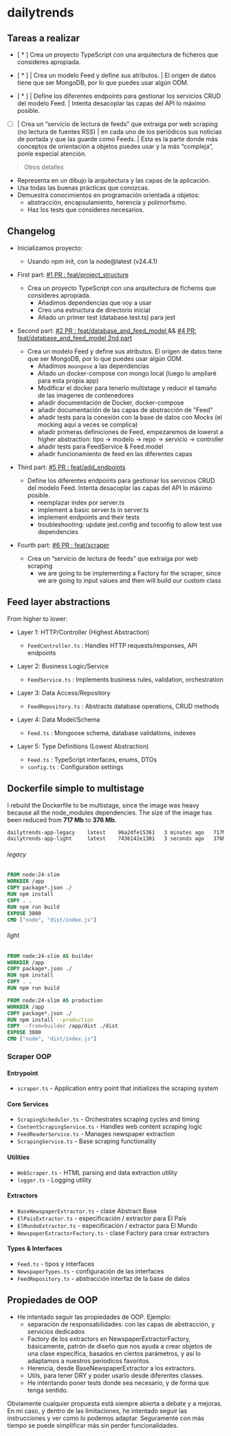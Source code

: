 # dailytrends


## Tareas a realizar
- [ * ]  Crea un proyecto TypeScript con una arquitectura de ficheros que consideres apropiada.

- [ * ] | Crea un modelo Feed y define sus atributos. 
        | El origen de datos tiene que ser MongoDB, por lo que puedes usar algún ODM.

- [ * ] | Define los diferentes endpoints para gestionar los servicios CRUD del modelo Feed. 
        | Intenta desacoplar las capas del API lo máximo posible.

- [   ] | Crea un “servicio de lectura de feeds” que extraiga por web scraping (no lectura de fuentes RSS) 
        | en cada uno de los periódicos sus noticias de portada y que las guarde como Feeds. 
        | Esta es la parte donde más conceptos de orientación a objetos puedes usar y la más “compleja”, ponle especial atención.

> Otros detalles
- Representa en un dibujo la arquitectura y las capas de la aplicación.
- Usa todas las buenas prácticas que conozcas.
- Demuestra conocimientos en programación orientada a objetos: 
  - abstracción, encapsulamiento, herencia y polimorfismo.
  - Haz los tests que consideres necesarios.

## Changelog

- Inicializamos proyecto:
    - Usando npm init, con la node@latest (v24.4.1)

- First part: [#1 PR : feat/project_structure ](https://github.com/aabril/dailytrends/pull/1)
    - Crea un proyecto TypeScript con una arquitectura de ficheros que consideres apropiada.
      - Añadimos dependencias que voy a usar 
      - Creo una estructura de directorio inicial
      - Añado un primer test (database.test.ts) para jest

- Second part: [#2 PR : feat/database_and_feed_model ](https://github.com/aabril/dailytrends/pull/2) && [#4 PR: feat/database_and_feed_model 2nd part](https://github.com/aabril/dailytrends/pull/4)
  - Crea un modelo Feed y define sus atributos. El origen de datos tiene que ser MongoDB, por lo que puedes usar algún ODM.
    - Añadimos `moongose` a las dependencias
    - Añado un docker-compose con mongo local (luego lo ampliaré para esta propia app)
    - Modificar el docker para tenerlo multistage y reducir el tamaño de las imagenes de contenedores
    - añadir documentación de Docker, docker-compose
    - añadir documentación de las capas de abstracción de "Feed"
    - añadir tests para la conexión con la base de datos con Mocks (el mocking aqui a veces se complica)
    - añadir primeras definiciones de Feed, empezaremos de lowerst a higher abstraction: tipo -> modelo -> repo -> servicio -> controller
    - añadir tests para FeedService & Feed.model 
    - añadir funcionamiento de feed en las diferentes capas

- Third part: [#5 PR : feat/add_endpoints ](https://github.com/aabril/dailytrends/pull/5)
  - Define los diferentes endpoints para gestionar los servicios CRUD del modelo Feed. Intenta desacoplar las capas del API lo máximo posible.
    - reemplazar index por server.ts
    - implement a basic server.ts in server.ts
    - implement endpoints and their tests
    - troubleshooting: update jest.config and tsconfig to allow test use dependencies

- Fourth part: [#6 PR : feat/scraper](https://github.com/aabril/dailytrends/pull/6)
  - Crea un “servicio de lectura de feeds” que extraiga por web scraping 
    - we are going to be implementing a Factory for the scraper, since we are going to input values and then will build our custom class

## Feed layer abstractions

From higher to lower:

- Layer 1: HTTP/Controller (Highest Abstraction)  
  - `FeedController.ts` : Handles HTTP requests/responses, API endpoints

- Layer 2: Business Logic/Service
  - `FeedService.ts`    : Implements business rules, validation, orchestration

- Layer 3: Data Access/Repository 
  - `FeedRepository.ts` : Abstracts database operations, CRUD methods

- Layer 4: Data Model/Schema
  - `Feed.ts`           : Mongoose schema, database validations, indexes

- Layer 5: Type Definitions (Lowest Abstraction) 
  - `Feed.ts`           : TypeScript interfaces, enums, DTOs
  - `config.ts`         : Configuration settings

## Dockerfile simple to multistage

I rebuild the Dockerfile to be multistage, since the image was heavy because all the node_modules dependencies.
The size of the image has been reduced from **717 Mb** to **376 Mb**.

```bash
dailytrends-app-legacy    latest    96a2dfe15361   3 minutes ago   717MB
dailytrends-app-light     latest    7436142e1301   3 seconds ago   376MB
```

###### legacy 

```Dockerfile
FROM node:24-slim
WORKDIR /app
COPY package*.json ./
RUN npm install
COPY . .
RUN npm run build
EXPOSE 3000
CMD ["node", "dist/index.js"]
```

###### light

```Dockerfile
FROM node:24-slim AS builder
WORKDIR /app
COPY package*.json ./
RUN npm install
COPY . .
RUN npm run build

FROM node:24-slim AS production
WORKDIR /app
COPY package*.json ./
RUN npm install --production
COPY --from=builder /app/dist ./dist
EXPOSE 3000
CMD ["node", "dist/index.js"]

```


###  Scraper OOP 

#### Entrypoint
- `scraper.ts`                     - Application entry point that initializes the scraping system

#### Core Services
- `ScrapingScheduler.ts`           - Orchestrates scraping cycles and timing
- `ContentScrapingService.ts`      - Handles web content scraping logic
- `FeedReaderService.ts`           - Manages newspaper extraction
- `ScrapingService.ts`             - Base scraping functionality

#### Utilities
- `WebScraper.ts`                  - HTML parsing and data extraction utility
- `logger.ts`                      - Logging utility

#### Extractors
- `BaseNewspaperExtractor.ts`      - clase Abstract Base
- `ElPaisExtractor.ts`             - especificación / extractor para El País 
- `ElMundoExtractor.ts`            - especificación / extractor para El Mundo
- `NewspaperExtractorFactory.ts`   - clase Factory  para crear extractors

#### Types & Interfaces
- `Feed.ts`                        - tipos y interfaces
- `NewspaperTypes.ts`              - configuración de las interfaces
- `FeedRepository.ts`              - abstracción interfaz de la base de datos

## Propiedades de OOP

- He intentado seguir las propiedades de OOP. Ejemplo:
  - separación de responsabilidades: con las capas de abstracción, y servicios dedicados
  - Factory de los extractors en NewspaperExtractorFactory, básicamente, patrón de diseño que nos ayuda a crear objetos de una clase específica, basados en ciertos parámetros, y así lo adaptamos a nuestros periodicos favoritos.
  - Herencia, desde BaseNewspaperExtractor a los extractors.
  - Utils, para tener DRY y poder usarlo desde diferentes classes.
  - He intentando poner tests donde sea necesario, y de forma que tenga sentido.


Obviamente cualquier propuesta está siempre abierta a debate y a mejoras. 
En mi caso, y dentro de las limitaciones, he intentado seguir las instrucciones y ver como lo podemos adaptar. 
Seguramente con más tiempo se puede simplificar más sin perder funcionalidades.